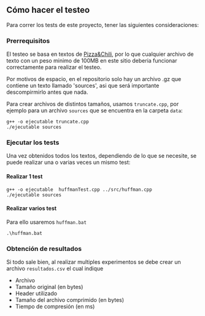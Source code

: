 ## Cómo hacer el testeo

Para correr los tests de este proyecto, tener las siguientes consideraciones:

### Prerrequisitos

El testeo se basa en textos de [Pizza&Chili](https://pizzachili.dcc.uchile.cl/texts.html), por lo que cualquier archivo de texto con un peso minimo de 100MB en este sitio deberia funcionar correctamente para realizar el testeo.

Por motivos de espacio, en el repositorio solo hay un archivo .gz que contiene un texto llamado 'sources', asi que será importante descompirmirlo antes que nada.

Para crear archivos de distintos tamaños, usamos `truncate.cpp`, por ejemplo para un archivo `sources` que se encuentra en la carpeta `data`:
```
g++ -o ejecutable truncate.cpp
./ejecutable sources
```

### Ejecutar los tests

Una vez obtenidos todos los textos, dependiendo de lo que se necesite, se puede realizar una o varias veces un mismo test:

#### Realizar 1 test
```
g++ -o ejecutable  huffmanTest.cpp ../src/huffman.cpp
./ejecutable sources
```
#### Realizar varios test
Para ello usaremos `huffman.bat`
```
.\huffman.bat
```
### Obtención de resultados

Si todo sale bien, al realizar multiples experimentos se debe crear un archivo `resultados.csv` el cual indique
* Archivo
* Tamaño original  (en bytes)
* Header utilizado
* Tamaño del archivo comprimido (en bytes)
* Tiempo de compresión (en ms)
